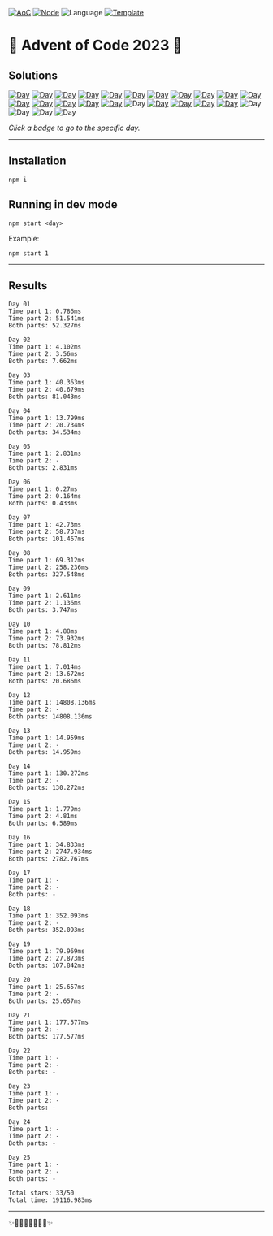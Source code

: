 <!-- Entries between SOLUTIONS and RESULTS tags are auto-generated -->

[![AoC](https://badgen.net/badge/AoC/2023/blue)](https://adventofcode.com/2023)
[![Node](https://badgen.net/badge/Node/v20.5.1+/blue)](https://nodejs.org/en/download/)
![Language](https://badgen.net/badge/Language/TypeScript/blue)
[![Template](https://badgen.net/badge/Template/aocrunner/blue)](https://github.com/caderek/aocrunner)

# 🎄 Advent of Code 2023 🎄

## Solutions

<!--SOLUTIONS-->

[![Day](https://badgen.net/badge/01/%E2%98%85%E2%98%85/green)](src/day01)
[![Day](https://badgen.net/badge/02/%E2%98%85%E2%98%85/green)](src/day02)
[![Day](https://badgen.net/badge/03/%E2%98%85%E2%98%85/green)](src/day03)
[![Day](https://badgen.net/badge/04/%E2%98%85%E2%98%85/green)](src/day04)
[![Day](https://badgen.net/badge/05/%E2%98%85%E2%98%86/yellow)](src/day05)
[![Day](https://badgen.net/badge/06/%E2%98%85%E2%98%85/green)](src/day06)
[![Day](https://badgen.net/badge/07/%E2%98%85%E2%98%85/green)](src/day07)
[![Day](https://badgen.net/badge/08/%E2%98%85%E2%98%85/green)](src/day08)
[![Day](https://badgen.net/badge/09/%E2%98%85%E2%98%85/green)](src/day09)
[![Day](https://badgen.net/badge/10/%E2%98%85%E2%98%85/green)](src/day10)
[![Day](https://badgen.net/badge/11/%E2%98%85%E2%98%85/green)](src/day11)
[![Day](https://badgen.net/badge/12/%E2%98%85%E2%98%86/yellow)](src/day12)
[![Day](https://badgen.net/badge/13/%E2%98%85%E2%98%86/yellow)](src/day13)
[![Day](https://badgen.net/badge/14/%E2%98%85%E2%98%86/yellow)](src/day14)
[![Day](https://badgen.net/badge/15/%E2%98%85%E2%98%85/green)](src/day15)
[![Day](https://badgen.net/badge/16/%E2%98%85%E2%98%85/green)](src/day16)
![Day](https://badgen.net/badge/17/%E2%98%86%E2%98%86/gray)
[![Day](https://badgen.net/badge/18/%E2%98%85%E2%98%86/yellow)](src/day18)
[![Day](https://badgen.net/badge/19/%E2%98%85%E2%98%85/green)](src/day19)
[![Day](https://badgen.net/badge/20/%E2%98%85%E2%98%86/yellow)](src/day20)
[![Day](https://badgen.net/badge/21/%E2%98%85%E2%98%86/yellow)](src/day21)
![Day](https://badgen.net/badge/22/%E2%98%86%E2%98%86/gray)
![Day](https://badgen.net/badge/23/%E2%98%86%E2%98%86/gray)
![Day](https://badgen.net/badge/24/%E2%98%86%E2%98%86/gray)
![Day](https://badgen.net/badge/25/%E2%98%86%E2%98%86/gray)

<!--/SOLUTIONS-->

_Click a badge to go to the specific day._

---

## Installation

```
npm i
```

## Running in dev mode

```
npm start <day>
```

Example:

```
npm start 1
```

---

## Results

<!--RESULTS-->

```
Day 01
Time part 1: 0.786ms
Time part 2: 51.541ms
Both parts: 52.327ms
```

```
Day 02
Time part 1: 4.102ms
Time part 2: 3.56ms
Both parts: 7.662ms
```

```
Day 03
Time part 1: 40.363ms
Time part 2: 40.679ms
Both parts: 81.043ms
```

```
Day 04
Time part 1: 13.799ms
Time part 2: 20.734ms
Both parts: 34.534ms
```

```
Day 05
Time part 1: 2.831ms
Time part 2: -
Both parts: 2.831ms
```

```
Day 06
Time part 1: 0.27ms
Time part 2: 0.164ms
Both parts: 0.433ms
```

```
Day 07
Time part 1: 42.73ms
Time part 2: 58.737ms
Both parts: 101.467ms
```

```
Day 08
Time part 1: 69.312ms
Time part 2: 258.236ms
Both parts: 327.548ms
```

```
Day 09
Time part 1: 2.611ms
Time part 2: 1.136ms
Both parts: 3.747ms
```

```
Day 10
Time part 1: 4.88ms
Time part 2: 73.932ms
Both parts: 78.812ms
```

```
Day 11
Time part 1: 7.014ms
Time part 2: 13.672ms
Both parts: 20.686ms
```

```
Day 12
Time part 1: 14808.136ms
Time part 2: -
Both parts: 14808.136ms
```

```
Day 13
Time part 1: 14.959ms
Time part 2: -
Both parts: 14.959ms
```

```
Day 14
Time part 1: 130.272ms
Time part 2: -
Both parts: 130.272ms
```

```
Day 15
Time part 1: 1.779ms
Time part 2: 4.81ms
Both parts: 6.589ms
```

```
Day 16
Time part 1: 34.833ms
Time part 2: 2747.934ms
Both parts: 2782.767ms
```

```
Day 17
Time part 1: -
Time part 2: -
Both parts: -
```

```
Day 18
Time part 1: 352.093ms
Time part 2: -
Both parts: 352.093ms
```

```
Day 19
Time part 1: 79.969ms
Time part 2: 27.873ms
Both parts: 107.842ms
```

```
Day 20
Time part 1: 25.657ms
Time part 2: -
Both parts: 25.657ms
```

```
Day 21
Time part 1: 177.577ms
Time part 2: -
Both parts: 177.577ms
```

```
Day 22
Time part 1: -
Time part 2: -
Both parts: -
```

```
Day 23
Time part 1: -
Time part 2: -
Both parts: -
```

```
Day 24
Time part 1: -
Time part 2: -
Both parts: -
```

```
Day 25
Time part 1: -
Time part 2: -
Both parts: -
```

```
Total stars: 33/50
Total time: 19116.983ms
```

<!--/RESULTS-->

---

✨🎄🎁🎄🎅🎄🎁🎄✨